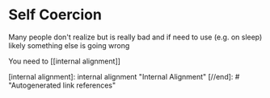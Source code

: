 # Self Coercion

Many people don't realize but is really bad and if need to use (e.g. on sleep) likely something else is going wrong

You need to [[internal alignment]]

[//begin]: # "Autogenerated link references for markdown compatibility"
[internal alignment]: internal alignment "Internal Alignment"
[//end]: # "Autogenerated link references"